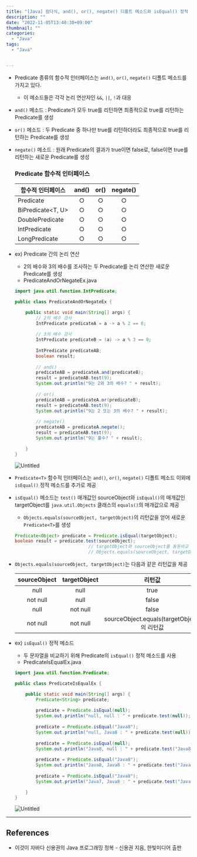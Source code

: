```yaml
---
title: "[Java] 람다식, and(), or(), negate() 디폴트 메소드와 isEqual() 정적 메소드"
description: ""
date: "2022-11-05T13:40:30+09:00"
thumbnail: ""
categories:
  - "Java"
tags:
  - "Java"


---
```

<!--more-->

- Predicate 종류의 함수적 인터페이스는 `and()`, `or()`, `negate()` 디폴트 메소드를 가지고 있다.
    - 이 메소드들은 각각 논리 연산자인 `&&`, `||`, `!`과 대응
- `and()` 메소드 : Predicate가 모두 true를 리턴하면 최종적으로 true를 리턴하는 Predicate를 생성
- `or()` 메소드 : 두 Predicate 중 하나만 true를 리턴하더라도 최종적으로 true를 리턴하는 Predicate를 생성
- `negate()` 메소드 : 원래 Predicate의 결과가 true이면 false로, false이면 true를 리턴하는 새로운 Predicate를 생성
    
    ### Predicate 함수적 인터페이스
    
    | 함수적 인터페이스 | and() | or()  | negate()  |
    | --- |:-----:|:---------:|:---:|
    | Predicate<T> | ○ |   ○   |     ○     |
    | BiPredicate<T, U> | ○ |   ○   |     ○     |
    | DoublePredicate | ○ |   ○   |     ○     |
    | IntPredicate | ○ |   ○   |     ○     |
    | LongPredicate | ○ |   ○   |     ○     |
- ex) Predicate 간의 논리 연산
    - 2의 배수와 3의 배수를 조사하는 두 Predicate를 논리 연산한 새로운 Predicate를 생성
    - PredicateAndOrNegateEx.java
    
    ```java
    import java.util.function.IntPredicate;
    
    public class PredicateAndOrNegateEx {
    
    	public static void main(String[] args) {
    		// 2의 배수 검사
    		IntPredicate predicateA = a -> a % 2 == 0;
    		
    		// 3의 배수 검사
    		IntPredicate predicateB = (a) -> a % 3 == 0;
    		
    		IntPredicate predicateAB;
    		boolean result;
    		
    		// and()
    		predicateAB = predicateA.and(predicateB);
    		result = predicateAB.test(9);
    		System.out.println("9는 2와 3의 배수? " + result);
    		
    		// or()
    		predicateAB = predicateA.or(predicateB);
    		result = predicateAB.test(9);
    		System.out.println("9는 2 또는 3의 배수? " + result);
    		
    		// negate()
    		predicateAB = predicateA.negate();
    		result = predicateAB.test(9);
    		System.out.println("9는 홀수? " + result);
    
    	}
    }
    ```
    
    ![Untitled](/images/lang_java/lambda/and(),_or(),_negate()_디폴트_메소드와_isEqual()/Untitled.png)
    
- `Predicate<T>` 함수적 인터페이스는 `and()`, `or()`, `negate()` 디폴트 메소드 이외에 `isEqual()` 정적 메소드를 추가로 제공
- `isEqual()` 메소드는 `test()` 매개값인 sourceObject와 `isEqual()`의 매개값인 targetObject를 `java.util.Objects` 클래스의 `equals()`의 매개값으로 제공
    - `Objects.equals(sourceObject, targetObject)`의 리턴값을 얻어 새로운 `Predicate<T>`를 생성
    
    ```java
    Predicate<Object> predicate = Predicate.isEqual(targetObject);
    boolean result = predicate.test(sourceObject);
                                // targetObject와 sourceObject를 동등비교
                                // Objects.equals(sourceObject, targetObject) 실행
    ```
    
- `Objects.equals(sourceObject, targetObject)`는 다음과 같은 리턴값을 제공
    
    
    | sourceObject | targetObject | 리턴값 |
    | :---: | :---: | :---: |
    | null | null | true |
    | not null | null | false |
    | null | not null | false |
    | not null | not null | sourceObject.equals(targetObject)의 리턴값 |
- ex) `isEqual()` 정적 메소드
    - 두 문자열을 비교하기 위해 Predicate의 `isEqual()` 정적 메소드를 사용
    - PredicateIsEqualEx.java
    
    ```java
    import java.util.function.Predicate;
    
    public class PredicateIsEqualEx {
    
    	public static void main(String[] args) {
    		Predicate<String> predicate;
    		
    		predicate = Predicate.isEqual(null);
    		System.out.println("null, null : " + predicate.test(null));
    		
    		predicate = Predicate.isEqual("Java8");
    		System.out.println("null, Java8 : " + predicate.test(null));
    		
    		predicate = Predicate.isEqual(null);
    		System.out.println("Java8, null : " + predicate.test("Java8"));
    		
    		predicate = Predicate.isEqual("Java8");
    		System.out.println("Java8, Java8 : " + predicate.test("Java8"));
    		
    		predicate = Predicate.isEqual("Java8");
    		System.out.println("Java7, Java8 : " + predicate.test("Java7"));
    
    	}
    }
    ```
    
    ![Untitled](/images/lang_java/lambda/and(),_or(),_negate()_디폴트_메소드와_isEqual()/Untitled%201.png)
    

---

## References

- 이것이 자바다 신용권의 Java 프로그래밍 정복 - 신용권 지음, 한빛미디어 출판